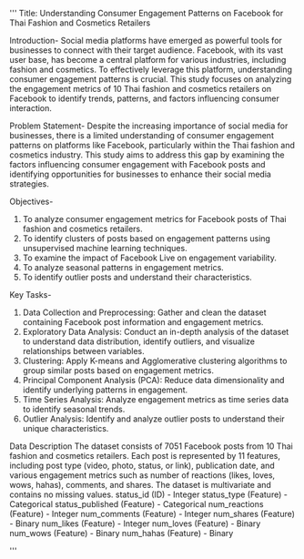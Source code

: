 '''
Title: Understanding Consumer Engagement Patterns on Facebook for Thai Fashion and Cosmetics Retailers

Introduction-
Social media platforms have emerged as powerful tools for businesses to connect with their target audience. 
Facebook, with its vast user base, has become a central platform for various industries, including fashion and cosmetics.
To effectively leverage this platform, understanding consumer engagement patterns is crucial. This study focuses on analyzing 
the engagement metrics of 10 Thai fashion and cosmetics retailers on Facebook to identify trends, patterns, and factors influencing 
consumer interaction.

Problem Statement-
Despite the increasing importance of social media for businesses, there is a limited understanding of consumer engagement patterns on 
platforms like Facebook, particularly within the Thai fashion and cosmetics industry. This study aims to address this gap by examining 
the factors influencing consumer engagement with Facebook posts and identifying opportunities for businesses to enhance their social media strategies.

Objectives-
1. To analyze consumer engagement metrics for Facebook posts of Thai fashion and cosmetics retailers.
2. To identify clusters of posts based on engagement patterns using unsupervised machine learning techniques.
3. To examine the impact of Facebook Live on engagement variability.
4. To analyze seasonal patterns in engagement metrics.
5. To identify outlier posts and understand their characteristics.

Key Tasks-
1. Data Collection and Preprocessing: Gather and clean the dataset containing Facebook post information and engagement metrics.
2. Exploratory Data Analysis: Conduct an in-depth analysis of the dataset to understand data distribution, identify outliers, and 
visualize relationships between variables.
3. Clustering: Apply K-means and Agglomerative clustering algorithms to group similar posts based on engagement metrics.
4. Principal Component Analysis (PCA): Reduce data dimensionality and identify underlying patterns in engagement.
5. Time Series Analysis: Analyze engagement metrics as time series data to identify seasonal trends.
6. Outlier Analysis: Identify and analyze outlier posts to understand their unique characteristics.

Data Description
The dataset consists of 7051 Facebook posts from 10 Thai fashion and cosmetics retailers. Each post is represented by 11 features, 
including post type (video, photo, status, or link), publication date, and various engagement metrics such as number of reactions 
(likes, loves, wows, hahas), comments, and shares. The dataset is multivariate and contains no missing values.
status_id (ID) - Integer
status_type (Feature) - Categorical
status_published (Feature) - Categorical
num_reactions (Feature) - Integer
num_comments (Feature) - Integer
num_shares (Feature) - Binary
num_likes (Feature) - Integer
num_loves (Feature) - Binary
num_wows (Feature) - Binary
num_hahas (Feature) - Binary

'''
